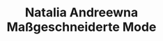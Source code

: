 ---
title: "Natalia Andreewna Maßgeschneiderte Mode"
url: /leipzig/natalia-andreewna-massgeschneiderte-mode/
shop: Schneiderei
---